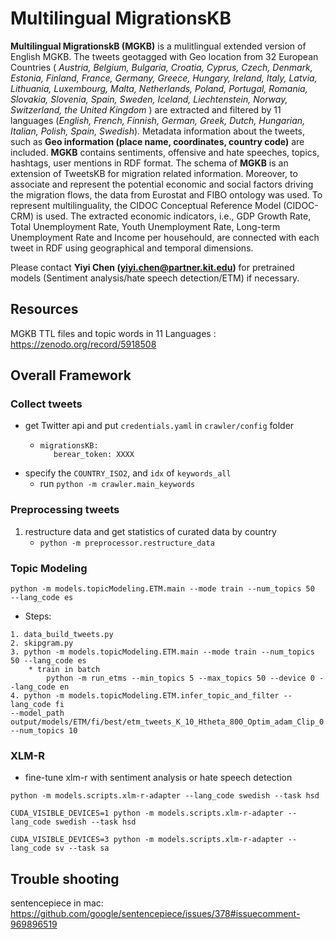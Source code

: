# Multilingual MigrationsKB
**Multilingual MigrationskB (MGKB)** is a mulitlingual extended version of English MGKB.
The tweets geotagged with Geo location from 32 European Countries
( _Austria, Belgium, Bulgaria, Croatia, Cyprus, Czech, Denmark, Estonia, Finland, France,
Germany, Greece, Hungary, Ireland, Italy, Latvia, Lithuania, Luxembourg, Malta, Netherlands,
Poland, Portugal, Romania, Slovakia, Slovenia, Spain, Sweden, Iceland, Liechtenstein, Norway, 
Switzerland, the United Kingdom_ ) are extracted and filtered by 11 languages
(_English, French, Finnish, German, Greek, Dutch, Hungarian, Italian, Polish, Spain, Swedish_). 
Metadata information about the tweets, such as __Geo information (place name, coordinates, country code)__
 are included. **MGKB**  contains sentiments, offensive and hate speeches, topics, hashtags, user mentions in RDF format.
The schema of **MGKB** is an extension of TweetsKB for migration related information. 
Moreover, to associate and represent the potential economic and social factors driving 
the migration flows, the data from Eurostat  and FIBO ontology was used. To represent 
multilinguality, the CIDOC Conceptual Reference Model (CIDOC-CRM) is used. 
The extracted economic indicators, i.e., GDP Growth Rate, Total Unemployment Rate, 
Youth Unemployment Rate, Long-term Unemployment Rate and Income per househould,
are connected with each tweet in RDF using geographical and temporal dimensions. 


Please contact **Yiyi Chen (yiyi.chen@partner.kit.edu)** for pretrained models (Sentiment analysis/hate speech detection/ETM) if necessary.

 
## Resources

MGKB TTL files and topic words in 11 Languages : https://zenodo.org/record/5918508 

## Overall Framework


### Collect tweets
- get Twitter api and put `credentials.yaml` in `crawler/config` folder
  - ```
    migrationsKB:
       berear_token: XXXX
    ```
- specify the `COUNTRY_ISO2`, and `idx` of `keywords_all`
  - run `python -m crawler.main_keywords`

### Preprocessing tweets

1. restructure data and get statistics of curated data by country
    - `python -m preprocessor.restructure_data`

### Topic Modeling

`
python -m models.topicModeling.ETM.main --mode train --num_topics 50  --lang_code es
`

* Steps:

```
1. data_build_tweets.py
2. skipgram.py
3. python -m models.topicModeling.ETM.main --mode train --num_topics 50 --lang_code es
    * train in batch
        python -m run_etms --min_topics 5 --max_topics 50 --device 0 --lang_code en
4. python -m models.topicModeling.ETM.infer_topic_and_filter --lang_code fi 
--model_path output/models/ETM/fi/best/etm_tweets_K_10_Htheta_800_Optim_adam_Clip_0.0_ThetaAct_relu_Lr_0.005_Bsz_1000_RhoSize_300_trainEmbeddings_0_val_loss_6.446055066569226e+18_epoch_188 
--num_topics 10
```


### XLM-R

* fine-tune xlm-r with sentiment analysis or hate speech detection
```
python -m models.scripts.xlm-r-adapter --lang_code swedish --task hsd
```

`
CUDA_VISIBLE_DEVICES=1 python -m models.scripts.xlm-r-adapter --lang_code swedish --task hsd
`

`
CUDA_VISIBLE_DEVICES=3 python -m models.scripts.xlm-r-adapter --lang_code sv --task sa
`


## Trouble shooting
sentencepiece in mac:
https://github.com/google/sentencepiece/issues/378#issuecomment-969896519

